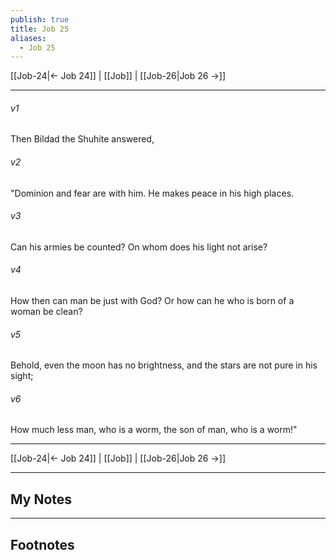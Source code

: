 ```yaml
---
publish: true
title: Job 25
aliases:
  - Job 25
---
```


[[Job-24|← Job 24]] | [[Job]] | [[Job-26|Job 26 →]]
***



###### v1 
Then Bildad the Shuhite answered, 

###### v2 
"Dominion and fear are with him. He makes peace in his high places. 

###### v3 
Can his armies be counted? On whom does his light not arise? 

###### v4 
How then can man be just with God? Or how can he who is born of a woman be clean? 

###### v5 
Behold, even the moon has no brightness, and the stars are not pure in his sight; 

###### v6 
How much less man, who is a worm, the son of man, who is a worm!"

***
[[Job-24|← Job 24]] | [[Job]] | [[Job-26|Job 26 →]]

---
## My Notes

---
## Footnotes